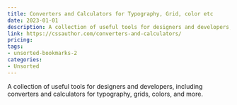 ```yaml
---
title: Converters and Calculators for Typography, Grid, color etc
date: 2023-01-01
description: A collection of useful tools for designers and developers, including converters and calculators for typography, grids, colors, and more.
link: https://cssauthor.com/converters-and-calculators/
pricing: 
tags: 
- unsorted-bookmarks-2 
categories: 
- Unsorted 
---
```


A collection of useful tools for designers and developers, including converters and calculators for typography, grids, colors, and more.